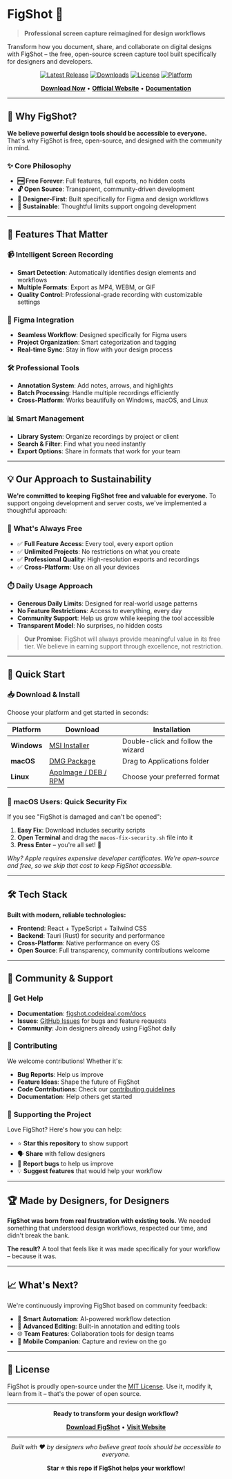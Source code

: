# FigShot 📸

> **Professional screen capture reimagined for design workflows**

Transform how you document, share, and collaborate on digital designs with FigShot – the free, open-source screen capture tool built specifically for designers and developers.

<div align="center">

[![Latest Release](https://img.shields.io/github/v/release/novincode/figshot?style=for-the-badge&logo=github&color=blue)](https://github.com/novincode/figshot/releases/latest)
[![Downloads](https://img.shields.io/github/downloads/novincode/figshot/total?style=for-the-badge&logo=download&color=green)](https://github.com/novincode/figshot/releases)
[![License](https://img.shields.io/badge/License-MIT-yellow.svg?style=for-the-badge)](https://opensource.org/licenses/MIT)
[![Platform](https://img.shields.io/badge/Platform-Windows%20%7C%20macOS%20%7C%20Linux-lightgrey?style=for-the-badge)](https://github.com/novincode/figshot/releases)

[**Download Now**](https://github.com/novincode/figshot/releases/latest) • [**Official Website**](https://figshot.codeideal.com) • [**Documentation**](https://figshot.codeideal.com/docs)

</div>

---

## 🌟 Why FigShot?

**We believe powerful design tools should be accessible to everyone.** That's why FigShot is free, open-source, and designed with the community in mind.

### ✨ **Core Philosophy**
- **🆓 Free Forever**: Full features, full exports, no hidden costs
- **🔓 Open Source**: Transparent, community-driven development
- **🎯 Designer-First**: Built specifically for Figma and design workflows
- **🌱 Sustainable**: Thoughtful limits support ongoing development

---

## 🚀 Features That Matter

### 📹 **Intelligent Screen Recording**
- **Smart Detection**: Automatically identifies design elements and workflows
- **Multiple Formats**: Export as MP4, WEBM, or GIF
- **Quality Control**: Professional-grade recording with customizable settings

### 🎨 **Figma Integration**
- **Seamless Workflow**: Designed specifically for Figma users
- **Project Organization**: Smart categorization and tagging
- **Real-time Sync**: Stay in flow with your design process

### 🛠️ **Professional Tools**
- **Annotation System**: Add notes, arrows, and highlights
- **Batch Processing**: Handle multiple recordings efficiently
- **Cross-Platform**: Works beautifully on Windows, macOS, and Linux

### 📊 **Smart Management**
- **Library System**: Organize recordings by project or client
- **Search & Filter**: Find what you need instantly
- **Export Options**: Share in formats that work for your team

---

## 💡 Our Approach to Sustainability

**We're committed to keeping FigShot free and valuable for everyone.** To support ongoing development and server costs, we've implemented a thoughtful approach:

### 🎁 **What's Always Free**
- ✅ **Full Feature Access**: Every tool, every export option
- ✅ **Unlimited Projects**: No restrictions on what you create
- ✅ **Professional Quality**: High-resolution exports and recordings
- ✅ **Cross-Platform**: Use on all your devices

### ⏱️ **Daily Usage Approach**
- **Generous Daily Limits**: Designed for real-world usage patterns
- **No Feature Restrictions**: Access to everything, every day
- **Community Support**: Help us grow while keeping the tool accessible
- **Transparent Model**: No surprises, no hidden costs

> **Our Promise**: FigShot will always provide meaningful value in its free tier. We believe in earning support through excellence, not restriction.

---

## 🏁 Quick Start

### 📥 **Download & Install**

Choose your platform and get started in seconds:

| Platform | Download | Installation |
|----------|----------|--------------|
| **Windows** | [MSI Installer](https://github.com/novincode/figshot/releases/latest) | Double-click and follow the wizard |
| **macOS** | [DMG Package](https://github.com/novincode/figshot/releases/latest) | Drag to Applications folder |
| **Linux** | [AppImage / DEB / RPM](https://github.com/novincode/figshot/releases/latest) | Choose your preferred format |

### 🍎 **macOS Users**: Quick Security Fix

If you see "FigShot is damaged and can't be opened":

1. **Easy Fix**: Download includes security scripts
2. **Open Terminal** and drag the `macos-fix-security.sh` file into it
3. **Press Enter** – you're all set! 🎉

*Why? Apple requires expensive developer certificates. We're open-source and free, so we skip that cost to keep FigShot accessible.*

---

## 🛠️ Tech Stack

**Built with modern, reliable technologies:**

- **Frontend**: React + TypeScript + Tailwind CSS
- **Backend**: Tauri (Rust) for security and performance
- **Cross-Platform**: Native performance on every OS
- **Open Source**: Full transparency, community contributions welcome

---

## 🤝 Community & Support

### 💬 **Get Help**
- **Documentation**: [figshot.codeideal.com/docs](https://figshot.codeideal.com/docs)
- **Issues**: [GitHub Issues](https://github.com/novincode/figshot/issues) for bugs and feature requests
- **Community**: Join designers already using FigShot daily

### 🌟 **Contributing**
We welcome contributions! Whether it's:
- **Bug Reports**: Help us improve
- **Feature Ideas**: Shape the future of FigShot
- **Code Contributions**: Check our [contributing guidelines](CONTRIBUTING.md)
- **Documentation**: Help others get started

### 💝 **Supporting the Project**
Love FigShot? Here's how you can help:
- ⭐ **Star this repository** to show support
- 🗣️ **Share** with fellow designers
- 🐛 **Report bugs** to help us improve
- 💡 **Suggest features** that would help your workflow

---

## 🏆 Made by Designers, for Designers

**FigShot was born from real frustration with existing tools.** We needed something that understood design workflows, respected our time, and didn't break the bank.

**The result?** A tool that feels like it was made specifically for your workflow – because it was.

---

## 📈 What's Next?

We're continuously improving FigShot based on community feedback:

- 🔄 **Smart Automation**: AI-powered workflow detection
- 🎨 **Advanced Editing**: Built-in annotation and editing tools
- 🌐 **Team Features**: Collaboration tools for design teams
- 📱 **Mobile Companion**: Capture and review on the go

---

## 📄 License

FigShot is proudly open-source under the [MIT License](LICENSE). Use it, modify it, learn from it – that's the power of open source.

---

<div align="center">

**Ready to transform your design workflow?**

[**Download FigShot**](https://github.com/novincode/figshot/releases/latest) • [**Visit Website**](https://figshot.codeideal.com)

---

*Built with ❤️ by designers who believe great tools should be accessible to everyone.*

**Star ⭐ this repo if FigShot helps your workflow!**

</div>
